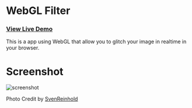 <h1>WebGL Filter</h1>

<h3><a href="http://after12am.github.com/webgl-glitch/">View Live Demo</a></h3>

This is a app using WebGL that allow you to glitch your image in realtime in your browser.

<h1>Screenshot</h1>

<img src="https://github.com/after12am/webgl-glitch/blob/master/screenshot2.jpg?raw=true" alt="screenshot" />

Photo Credit by <a href="http://www.flickr.com/photos/svenreinhold/6911691814/in/photostream">SvenReinhold</a>